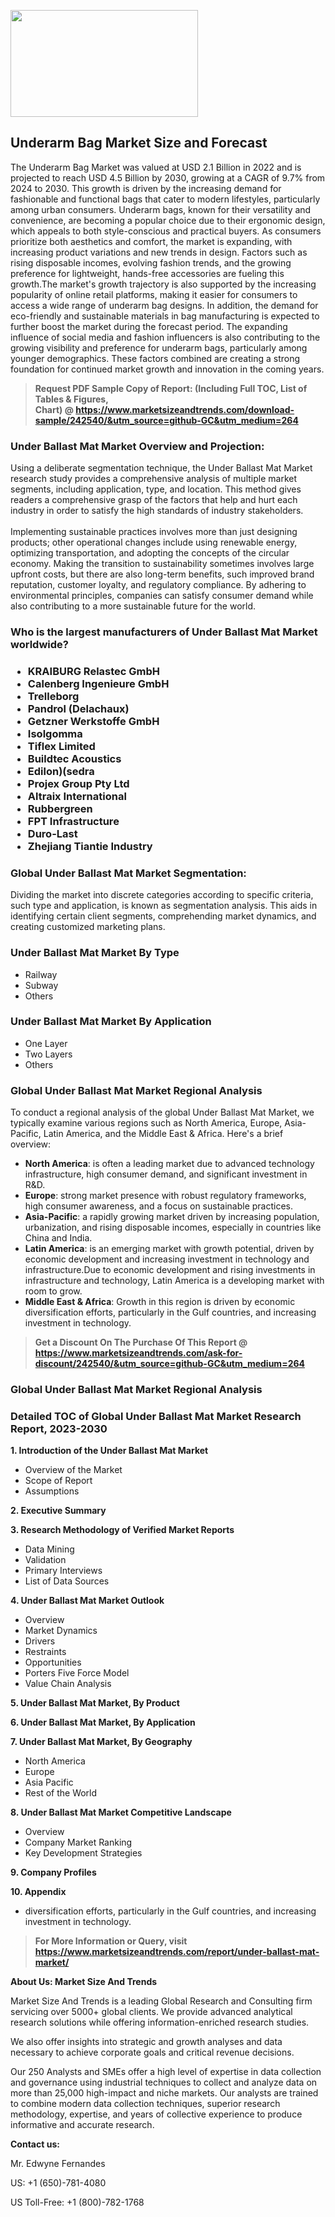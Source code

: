 <p><img class="alignnone size-medium wp-image-20088" src="https://ffe5etoiles.com/wp-content/uploads/2024/12/MST1-300x171.png" alt="" width="300" height="171" /></p><h2>Underarm Bag Market Size and Forecast</h2><p>The Underarm Bag Market was valued at USD 2.1 Billion in 2022 and is projected to reach USD 4.5 Billion by 2030, growing at a CAGR of 9.7% from 2024 to 2030. This growth is driven by the increasing demand for fashionable and functional bags that cater to modern lifestyles, particularly among urban consumers. Underarm bags, known for their versatility and convenience, are becoming a popular choice due to their ergonomic design, which appeals to both style-conscious and practical buyers. As consumers prioritize both aesthetics and comfort, the market is expanding, with increasing product variations and new trends in design. Factors such as rising disposable incomes, evolving fashion trends, and the growing preference for lightweight, hands-free accessories are fueling this growth.The market's growth trajectory is also supported by the increasing popularity of online retail platforms, making it easier for consumers to access a wide range of underarm bag designs. In addition, the demand for eco-friendly and sustainable materials in bag manufacturing is expected to further boost the market during the forecast period. The expanding influence of social media and fashion influencers is also contributing to the growing visibility and preference for underarm bags, particularly among younger demographics. These factors combined are creating a strong foundation for continued market growth and innovation in the coming years.</p></p><blockquote id="" class=""><strong>Request PDF Sample Copy of Report: (Including Full TOC, List of Tables &amp; Figures, Chart)&nbsp;@&nbsp;<strong><a href="https://www.marketsizeandtrends.com/download-sample/242540/&utm_source=github-GC&utm_medium=264" target="_blank">https://www.marketsizeandtrends.com/download-sample/242540/&utm_source=github-GC&utm_medium=264</a></strong></strong></blockquote><h3 id="" class="">Under Ballast Mat Market&nbsp;Overview and Projection:</h3><p id="" class="">Using a deliberate segmentation technique, the Under Ballast Mat Market research study provides a comprehensive analysis of multiple market segments, including application, type, and location. This method gives readers a comprehensive grasp of the factors that help and hurt each industry in order to satisfy the high standards of industry stakeholders. <br /> <br />Implementing sustainable practices involves more than just designing products; other operational changes include using renewable energy, optimizing transportation, and adopting the concepts of the circular economy. Making the transition to sustainability sometimes involves large upfront costs, but there are also long-term benefits, such improved brand reputation, customer loyalty, and regulatory compliance. By adhering to environmental principles, companies can satisfy consumer demand while also contributing to a more sustainable future for the world.</p><h3 id="" class="">Who is the largest manufacturers of&nbsp;Under Ballast Mat Market worldwide?</h3><h3 class=""><p><ul><li>KRAIBURG Relastec GmbH </li><li> Calenberg Ingenieure GmbH </li><li> Trelleborg </li><li> Pandrol (Delachaux) </li><li> Getzner Werkstoffe GmbH </li><li> Isolgomma </li><li> Tiflex Limited </li><li> Buildtec Acoustics </li><li> Edilon)(sedra </li><li> Projex Group Pty Ltd </li><li> Altraix International </li><li> Rubbergreen </li><li> FPT Infrastructure </li><li> Duro-Last </li><li> Zhejiang Tiantie Industry</li></ul></p></h3><h3 id="" class="">Global&nbsp;Under Ballast Mat Market Segmentation:</h3><p id="" class="">Dividing the market into discrete categories according to specific criteria, such type and application, is known as segmentation analysis. This aids in identifying certain client segments, comprehending market dynamics, and creating customized marketing plans.</p><h3 id="" class="">Under Ballast Mat Market&nbsp;By Type</h3><p><p><ul><li>Railway</li><li> Subway</li><li> Others</p></li></ul></p></p><h3 id="" class="">Under Ballast Mat Market&nbsp;By Application</h3><p class=""><p><ul><li>One Layer</li><li> Two Layers</li><li> Others</li></ul></p></p><h3 id="" class="">Global Under Ballast Mat Market Regional Analysis</h3><p id="" class="">To conduct a regional analysis of the global Under Ballast Mat Market, we typically examine various regions such as North America, Europe, Asia-Pacific, Latin America, and the Middle East &amp; Africa. Here's a brief overview:</p><ul><li><strong>North America</strong>: is often a leading market due to advanced technology infrastructure, high consumer demand, and significant investment in R&amp;D.</li><li><strong>Europe</strong>: strong market presence with robust regulatory frameworks, high consumer awareness, and a focus on sustainable practices.</li><li><strong>Asia-Pacific</strong>: a rapidly growing market driven by increasing population, urbanization, and rising disposable incomes, especially in countries like China and India.</li><li><strong>Latin America</strong>: is an emerging market with growth potential, driven by economic development and increasing investment in technology and infrastructure.Due to economic development and rising investments in infrastructure and technology, Latin America is a developing market with room to grow.</li><li><strong>Middle East &amp; Africa</strong>: Growth in this region is driven by economic diversification efforts, particularly in the Gulf countries, and increasing investment in technology.</li></ul><blockquote id="" class=""><strong>Get a Discount On The Purchase Of This Report @ <strong><a href="https://www.marketsizeandtrends.com/ask-for-discount/242540/&utm_source=github-GC&utm_medium=264" target="_blank">https://www.marketsizeandtrends.com/ask-for-discount/242540/&utm_source=github-GC&utm_medium=264</a></strong></strong></blockquote><h3 id="" class="">Global Under Ballast Mat Market Regional Analysis</h3><h3 id="" class="">Detailed TOC of Global Under Ballast Mat Market Research Report, 2023-2030</h3><p id="" class=""><strong>1. Introduction of the Under Ballast Mat Market</strong></p><ul><li>Overview of the Market</li><li>Scope of Report</li><li>Assumptions</li></ul><p id="" class=""><strong>2. Executive Summary</strong></p><p id="" class=""><strong>3. Research Methodology of Verified Market Reports</strong></p><ul><li>Data Mining</li><li>Validation</li><li>Primary Interviews</li><li>List of Data Sources</li></ul><p id="" class=""><strong>4. Under Ballast Mat Market Outlook</strong></p><ul><li>Overview</li><li>Market Dynamics</li><li>Drivers</li><li>Restraints</li><li>Opportunities</li><li>Porters Five Force Model</li><li>Value Chain Analysis</li></ul><p id="" class=""><strong>5. Under Ballast Mat Market, By Product</strong></p><p id="" class=""><strong>6. Under Ballast Mat Market, By Application</strong></p><p id="" class=""><strong>7. Under Ballast Mat Market, By Geography</strong></p><ul><li>North America</li><li>Europe</li><li>Asia Pacific</li><li>Rest of the World</li></ul><p id="" class=""><strong>8. Under Ballast Mat Market Competitive Landscape</strong></p><ul><li>Overview</li><li>Company Market Ranking</li><li>Key Development Strategies</li></ul><p id="" class=""><strong>9. Company Profiles</strong></p><p id="" class=""><strong>10. Appendix</strong></p><ul><li>diversification efforts, particularly in the Gulf countries, and increasing investment in technology.</li></ul><blockquote id="" class=""><strong>For More Information or Query, visit <strong><strong><a href="https://www.marketsizeandtrends.com/report/under-ballast-mat-market/" target="_blank">https://www.marketsizeandtrends.com/report/under-ballast-mat-market/</a></strong></strong></strong></blockquote><p id="" class=""><strong>About Us: Market Size And Trends</strong></p><p id="" class="">Market Size And Trends is a leading Global Research and Consulting firm servicing over 5000+ global clients. We provide advanced analytical research solutions while offering information-enriched research studies.</p><p id="" class="">We also offer insights into strategic and growth analyses and data necessary to achieve corporate goals and critical revenue decisions.</p><p id="" class="">Our 250 Analysts and SMEs offer a high level of expertise in data collection and governance using industrial techniques to collect and analyze data on more than 25,000 high-impact and niche markets. Our analysts are trained to combine modern data collection techniques, superior research methodology, expertise, and years of collective experience to produce informative and accurate research.</p><p id="" class=""><strong>Contact us:</strong></p><p id="" class="">Mr. Edwyne Fernandes</p><p id="" class="">US: +1 (650)-781-4080</p><p id="" class="">US Toll-Free: +1 (800)-782-1768</p>
